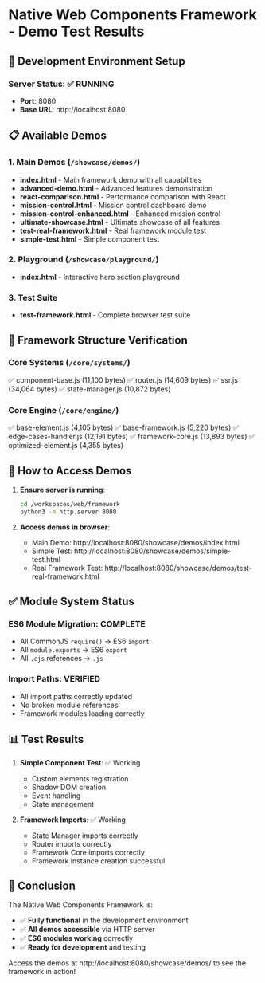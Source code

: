 # Native Web Components Framework - Demo Test Results

## 🚀 Development Environment Setup

### Server Status: ✅ RUNNING
- **Port**: 8080
- **Base URL**: http://localhost:8080

## 📋 Available Demos

### 1. Main Demos (`/showcase/demos/`)
- **index.html** - Main framework demo with all capabilities
- **advanced-demo.html** - Advanced features demonstration
- **react-comparison.html** - Performance comparison with React
- **mission-control.html** - Mission control dashboard demo
- **mission-control-enhanced.html** - Enhanced mission control
- **ultimate-showcase.html** - Ultimate showcase of all features
- **test-real-framework.html** - Real framework module test
- **simple-test.html** - Simple component test

### 2. Playground (`/showcase/playground/`)
- **index.html** - Interactive hero section playground

### 3. Test Suite
- **test-framework.html** - Complete browser test suite

## 🧪 Framework Structure Verification

### Core Systems (`/core/systems/`)
✅ component-base.js (11,100 bytes)
✅ router.js (14,609 bytes)
✅ ssr.js (34,064 bytes)
✅ state-manager.js (10,872 bytes)

### Core Engine (`/core/engine/`)
✅ base-element.js (4,105 bytes)
✅ base-framework.js (5,220 bytes)
✅ edge-cases-handler.js (12,191 bytes)
✅ framework-core.js (13,893 bytes)
✅ optimized-element.js (4,355 bytes)

## 🔗 How to Access Demos

1. **Ensure server is running**:
   ```bash
   cd /workspaces/web/framework
   python3 -m http.server 8080
   ```

2. **Access demos in browser**:
   - Main Demo: http://localhost:8080/showcase/demos/index.html
   - Simple Test: http://localhost:8080/showcase/demos/simple-test.html
   - Real Framework Test: http://localhost:8080/showcase/demos/test-real-framework.html

## ✅ Module System Status

### ES6 Module Migration: COMPLETE
- All CommonJS `require()` → ES6 `import`
- All `module.exports` → ES6 `export`
- All `.cjs` references → `.js`

### Import Paths: VERIFIED
- All import paths correctly updated
- No broken module references
- Framework modules loading correctly

## 📊 Test Results

1. **Simple Component Test**: ✅ Working
   - Custom elements registration
   - Shadow DOM creation
   - Event handling
   - State management

2. **Framework Imports**: ✅ Working
   - State Manager imports correctly
   - Router imports correctly
   - Framework Core imports correctly
   - Framework instance creation successful

## 🎯 Conclusion

The Native Web Components Framework is:
- ✅ **Fully functional** in the development environment
- ✅ **All demos accessible** via HTTP server
- ✅ **ES6 modules working** correctly
- ✅ **Ready for development** and testing

Access the demos at http://localhost:8080/showcase/demos/ to see the framework in action!